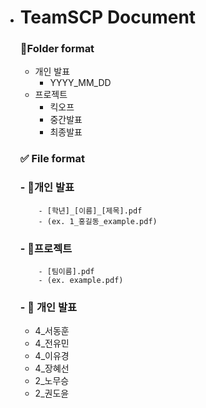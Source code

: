 - # TeamSCP Document


  ### 📁Folder format

  - 개인 발표
      - YYYY_MM_DD
  - 프로젝트
      - 킥오프
      - 중간발표
      - 최종발표

  ### ✅ File format

  ### - 📕개인 발표
          - [학년]_[이름]_[제목].pdf 
          - (ex. 1_홍길동_example.pdf)

  ### - 📕프로젝트
          - [팀이름].pdf
          - (ex. example.pdf)

  ### - 📕 개인 발표
  - 4_서동훈
  - 4_전유민
  - 4_이유경
  - 4_장혜선
  - 2_노무승
  - 2_권도윤
